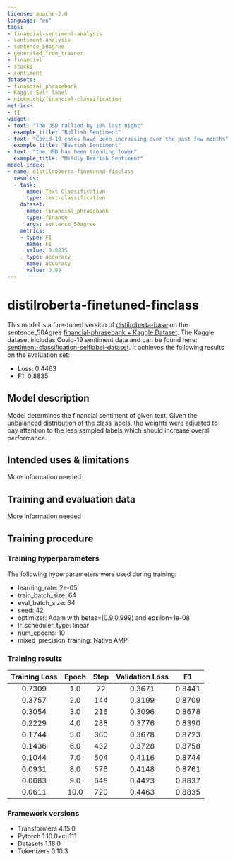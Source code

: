 ```yaml
---
license: apache-2.0
language: "en"
tags:
- financial-sentiment-analysis
- sentiment-analysis
- sentence_50agree
- generated_from_trainer
- financial
- stocks
- sentiment
datasets:
- financial_phrasebank
- Kaggle Self label
- nickmuchi/financial-classification
metrics:
- f1
widget:
- text: "The USD rallied by 10% last night"
  example_title: "Bullish Sentiment"
- text: "Covid-19 cases have been increasing over the past few months"
  example_title: "Bearish Sentiment"
- text: "the USD has been trending lower"
  example_title: "Mildly Bearish Sentiment"
model-index:
- name: distilroberta-finetuned-finclass
  results:
  - task:
      name: Text Classification
      type: text-classification
    dataset:
      name: financial_phrasebank
      type: finance
      args: sentence_50agree
    metrics:
    - type: F1
      name: F1
      value: 0.8835
    - type: accuracy
      name: accuracy
      value: 0.89
---
```


# distilroberta-finetuned-finclass

This model is a fine-tuned version of [distilroberta-base](https://huggingface.co/distilroberta-base) on the sentence_50Agree [financial-phrasebank + Kaggle Dataset](https://huggingface.co/datasets/nickmuchi/financial-classification). The Kaggle dataset includes Covid-19 sentiment data and can be found here: [sentiment-classification-selflabel-dataset](https://www.kaggle.com/percyzheng/sentiment-classification-selflabel-dataset).
It achieves the following results on the evaluation set:
- Loss: 0.4463
- F1: 0.8835

## Model description

Model determines the financial sentiment of given text. Given the unbalanced distribution of the class labels, the weights were adjusted to pay attention to the less sampled labels which should increase overall performance.

## Intended uses & limitations

More information needed

## Training and evaluation data

More information needed

## Training procedure

### Training hyperparameters

The following hyperparameters were used during training:
- learning_rate: 2e-05
- train_batch_size: 64
- eval_batch_size: 64
- seed: 42
- optimizer: Adam with betas=(0.9,0.999) and epsilon=1e-08
- lr_scheduler_type: linear
- num_epochs: 10
- mixed_precision_training: Native AMP

### Training results

| Training Loss | Epoch | Step | Validation Loss | F1     |
|:-------------:|:-----:|:----:|:---------------:|:------:|
| 0.7309        | 1.0   | 72   | 0.3671          | 0.8441 |
| 0.3757        | 2.0   | 144  | 0.3199          | 0.8709 |
| 0.3054        | 3.0   | 216  | 0.3096          | 0.8678 |
| 0.2229        | 4.0   | 288  | 0.3776          | 0.8390 |
| 0.1744        | 5.0   | 360  | 0.3678          | 0.8723 |
| 0.1436        | 6.0   | 432  | 0.3728          | 0.8758 |
| 0.1044        | 7.0   | 504  | 0.4116          | 0.8744 |
| 0.0931        | 8.0   | 576  | 0.4148          | 0.8761 |
| 0.0683        | 9.0   | 648  | 0.4423          | 0.8837 |
| 0.0611        | 10.0  | 720  | 0.4463          | 0.8835 |


### Framework versions

- Transformers 4.15.0
- Pytorch 1.10.0+cu111
- Datasets 1.18.0
- Tokenizers 0.10.3
